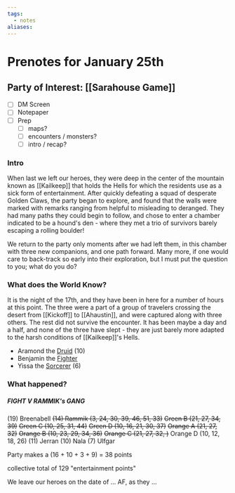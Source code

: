 ```yaml
---
tags:
  - notes
aliases:
---
```


# Prenotes for January 25th
## Party of Interest: [[Sarahouse Game]]
- [ ] DM Screen
- [ ] Notepaper
- [ ] Prep
	- [ ] maps?
	- [ ] encounters / monsters?
	- [ ] intro / recap?

### Intro

When last we left our heroes, they were deep in the center of the mountain known as [[Kailkeep]] that holds the Hells for which the residents use as a sick form of entertainment. After quickly defeating a squad of desperate Golden Claws, the party began to explore, and found that the walls were marked with remarks ranging from helpful to misleading to deranged. They had many paths they could begin to follow, and chose to enter a chamber indicated to be a hound's den - where they met a trio of survivors barely escaping a rolling boulder!

We return to the party only moments after we had left them, in this chamber with three new companions, and one path forward. Many more, if one would care to back-track so early into their exploration, but I must put the question to you; what do you do?

### What does the World Know?

It is the night of the 17th, and they have been in here for a number of hours at this point. The three were a part of a group of travelers crossing the desert from [[Kickoff]] to [[Ahaustin]], and were captured along with three others. The rest did not survive the encounter. It has been maybe a day and a half, and none of the three have slept - they are just barely more adapted to the harsh conditions of [[Kailkeep]]'s Hells.
- Aramond the [Druid](https://www.aidedd.org/dnd/monstres.php?vo=jackalwere) (10)
- Benjamin the [Fighter](https://www.aidedd.org/dnd/monstres.php?vo=thug)
- Yissa the [Sorcerer](https://www.aidedd.org/dnd/monstres.php?vo=acolyte) (6)

### What happened?


##### FIGHT V RAMMIK's GANG
(19) Breenabell
~~(14) Rammik (3, 24, 30, 39, 46, 51, 33)~~
~~Green B (21, 27, 34, 39)~~
~~Green C (10, 25, 31, 44)~~
~~Green D (10, 16, 21, 30, 37)~~
~~Orange A (21, 27, 32)~~
~~Orange B (10, 23, 29, 34, 36)~~
~~Orange C (21, 27, 32, )~~
Orange D (10, 12, 18, 26)
(11) Jerran
(10) Nala
(7) Ulfgar

Party makes a (16 + 10 + 3 + 9) = 38 points

collective total of 129 "entertainment points"

We leave our heroes on the date of ... AF, as they ...